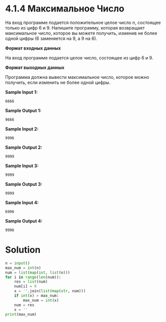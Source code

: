 # 4.1.4 Максимальное Число
На вход программе подается положительное целое число n, состоящее только из цифр 6 и 9. Напишите программу, которая возвращает максимальное число, которое вы можете получить, изменив не более одной цифры (6 заменяется на 9, а 9 на 6).

**Формат входных данных**

На вход программе подается целое число, состоящее из цифр 6 и 9.

**Формат выходных данных**

Программа должна вывести максимальное число, которое можно получить, если изменить не более одной цифры.

**Sample Input 1:**
```
6666
```
**Sample Output 1:**
```
9666
```
**Sample Input 2:**
```
9996
```
**Sample Output 2:**
```
9999
```
**Sample Input 3:**
```
9999
```
**Sample Output 3:**
```
9999
```
**Sample Input 4:**
```
6996
```
**Sample Output 4:**
```
9996
```
# Solution
```python
n = input()
max_num = int(n)
num = list(map(int, list(n)))
for i in range(len(num)):
    res = list(num)
    num[i] = 9
    x = ''.join(list(map(str, num)))
    if int(x) > max_num:
        max_num = int(x)
    num = res
    x = ''
print(max_num)
```
